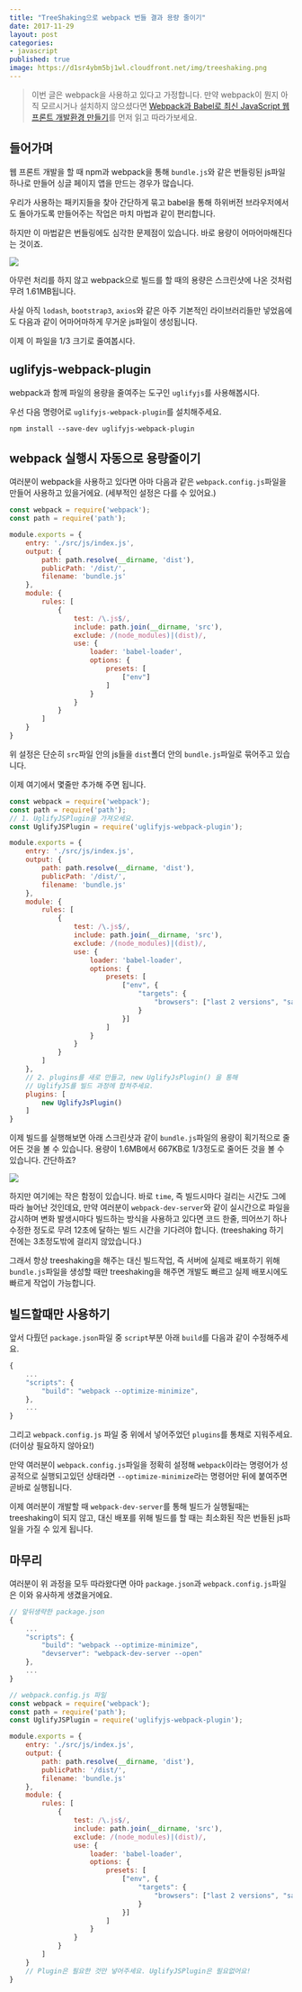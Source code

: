 ```yaml
---
title: "TreeShaking으로 webpack 번들 결과 용량 줄이기"
date: 2017-11-29
layout: post
categories:
- javascript
published: true
image: https://d1sr4ybm5bj1wl.cloudfront.net/img/treeshaking.png
---
```


> 이번 글은 webpack을 사용하고 있다고 가정합니다. 만약 webpack이 뭔지 아직 모르시거나 설치하지 않으셨다면 [Webpack과 Babel로 최신 JavaScript 웹프론트 개발환경 만들기](/2017/10/18/Setup-Babel-with-webpack/)를 먼저 읽고 따라가보세요.

## 들어가며

웹 프론트 개발을 할 때 npm과 webpack을 통해 `bundle.js`와 같은 번들링된 js파일 하나로 만들어 싱글 페이지 앱을 만드는 경우가 많습니다.

우리가 사용하는 패키지들을 찾아 간단하게 묶고 babel을 통해 하위버전 브라우저에서도 돌아가도록 만들어주는 작업은 마치 마법과 같이 편리합니다.

하지만 이 마법같은 번들링에도 심각한 문제점이 있습니다. 바로 용량이 어마어마해진다는 것이죠.

![]({{site.static_url}}/img/tree-shaking-before.png)

아무런 처리를 하지 않고 webpack으로 빌드를 할 때의 용량은 스크린샷에 나온 것처럼 무려 1.61MB됩니다.

사실 아직 `lodash`, `bootstrap3`, `axios`와 같은 아주 기본적인 라이브러리들만 넣었음에도 다음과 같이 어마어마하게 무거운 js파일이 생성됩니다.

이제 이 파일을 1/3 크기로 줄여봅시다.

## uglifyjs-webpack-plugin

webpack과 함께 파일의 용량을 줄여주는 도구인 `uglifyjs`를 사용해봅시다.

우선 다음 명령어로 `uglifyjs-webpack-plugin`를 설치해주세요.

```shell
npm install --save-dev uglifyjs-webpack-plugin
```

## webpack 실행시 자동으로 용량줄이기

여러분이 webpack을 사용하고 있다면 아마 다음과 같은 `webpack.config.js`파일을 만들어 사용하고 있을거에요. (세부적인 설정은 다를 수 있어요.)

```js
const webpack = require('webpack');
const path = require('path');

module.exports = {
    entry: './src/js/index.js',
    output: {
        path: path.resolve(__dirname, 'dist'),
        publicPath: '/dist/',
        filename: 'bundle.js'
    },
    module: {
        rules: [
            {
                test: /\.js$/,
                include: path.join(__dirname, 'src'),
                exclude: /(node_modules)|(dist)/,
                use: {
                    loader: 'babel-loader',
                    options: {
                        presets: [
                            ["env"]
                        ]
                    }
                }
            }
        ]
    }
}
```

위 설정은 단순히 `src`파일 안의 js들을 `dist`폴더 안의 `bundle.js`파일로 묶어주고 있습니다.

이제 여기에서 몇줄만 추가해 주면 됩니다.

```js
const webpack = require('webpack');
const path = require('path');
// 1. UglifyJSPlugin을 가져오세요.
const UglifyJSPlugin = require('uglifyjs-webpack-plugin');

module.exports = {
    entry: './src/js/index.js',
    output: {
        path: path.resolve(__dirname, 'dist'),
        publicPath: '/dist/',
        filename: 'bundle.js'
    },
    module: {
        rules: [
            {
                test: /\.js$/,
                include: path.join(__dirname, 'src'),
                exclude: /(node_modules)|(dist)/,
                use: {
                    loader: 'babel-loader',
                    options: {
                        presets: [
                            ["env", {
                                "targets": {
                                    "browsers": ["last 2 versions", "safari >= 7"]
                                }
                            }]
                        ]
                    }
                }
            }
        ]
    },
    // 2. plugins를 새로 만들고, new UglifyJsPlugin() 을 통해
    // UglifyJS를 빌드 과정에 합쳐주세요.
    plugins: [
        new UglifyJsPlugin()
    ]
}
```

이제 빌드를 실행해보면 아래 스크린샷과 같이 `bundle.js`파일의 용량이 획기적으로 줄어든 것을 볼 수 있습니다. 용량이 1.6MB에서 667KB로 1/3정도로 줄어든 것을 볼 수 있습니다. 간단하죠?

![]({{site.static_url}}/img/tree-shaking-after.png)

하지만 여기에는 작은 함정이 있습니다. 바로 `time`, 즉 빌드시마다 걸리는 시간도 그에따라 늘어난 것인데요, 만약 여러분이 `webpack-dev-server`와 같이 실시간으로 파일을 감시하며 변화 발생시마다 빌드하는 방식을 사용하고 있다면 코드 한줄, 띄어쓰기 하나 수정한 정도로 무려 12초에 달하는 빌드 시간을 기다려야 합니다. (treeshaking 하기 전에는 3초정도밖에 걸리지 않았습니다.)

그래서 항상 treeshaking을 해주는 대신 빌드작업, 즉 서버에 실제로 배포하기 위해 `bundle.js`파일을 생성할 때만 treeshaking을 해주면 개발도 빠르고 실제 배포시에도 빠르게 작업이 가능합니다.

## 빌드할때만 사용하기

앞서 다뤘던 `package.json`파일 중 `script`부분 아래 `build`를 다음과 같이 수정해주세요. 

```js
{
    ...
    "scripts": {
        "build": "webpack --optimize-minimize",
    },    
    ...
}
```

그리고 `webpack.config.js` 파일 중 위에서 넣어주었던 `plugins`를 통채로 지워주세요.(더이상 필요하지 않아요!)

만약 여러분이 `webpack.config.js`파일을 정확히 설정해 `webpack`이라는 명령어가 성공적으로 실행되고있던 상태라면 `--optimize-minimize`라는 명령어만 뒤에 붙여주면 곧바로 실행됩니다.

이제 여러분이 개발할 때 `webpack-dev-server`를 통해 빌드가 실행될때는 treeshaking이 되지 않고, 대신 배포를 위해 빌드를 할 때는 최소화된 작은 번들된 js파일을 가질 수 있게 됩니다.

## 마무리

여러분이 위 과정을 모두 따라왔다면 아마 `package.json`과 `webpack.config.js`파일은 이와 유사하게 생겼을거에요.

```js
// 앞뒤생략한 package.json
{
    ...
    "scripts": {
        "build": "webpack --optimize-minimize",
        "devserver": "webpack-dev-server --open"
    },    
    ...
}
```

```js
// webpack.config.js 파일
const webpack = require('webpack');
const path = require('path');
const UglifyJSPlugin = require('uglifyjs-webpack-plugin');

module.exports = {
    entry: './src/js/index.js',
    output: {
        path: path.resolve(__dirname, 'dist'),
        publicPath: '/dist/',
        filename: 'bundle.js'
    },
    module: {
        rules: [
            {
                test: /\.js$/,
                include: path.join(__dirname, 'src'),
                exclude: /(node_modules)|(dist)/,
                use: {
                    loader: 'babel-loader',
                    options: {
                        presets: [
                            ["env", {
                                "targets": {
                                    "browsers": ["last 2 versions", "safari >= 7"]
                                }
                            }]
                        ]
                    }
                }
            }
        ]
    }
    // Plugin은 필요한 것만 넣어주세요. UglifyJSPlugin은 필요없어요!
}
```
